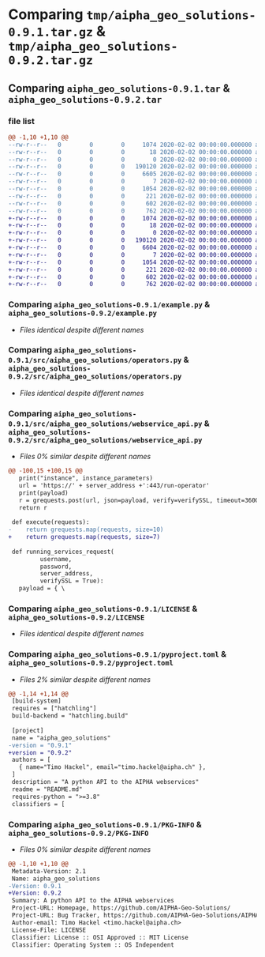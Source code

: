 # Comparing `tmp/aipha_geo_solutions-0.9.1.tar.gz` & `tmp/aipha_geo_solutions-0.9.2.tar.gz`

## Comparing `aipha_geo_solutions-0.9.1.tar` & `aipha_geo_solutions-0.9.2.tar`

### file list

```diff
@@ -1,10 +1,10 @@
--rw-r--r--   0        0        0     1074 2020-02-02 00:00:00.000000 aipha_geo_solutions-0.9.1/example.py
--rw-r--r--   0        0        0       18 2020-02-02 00:00:00.000000 aipha_geo_solutions-0.9.1/requirements.txt
--rw-r--r--   0        0        0        0 2020-02-02 00:00:00.000000 aipha_geo_solutions-0.9.1/src/aipha_geo_solutions/__init__.py
--rw-r--r--   0        0        0   190120 2020-02-02 00:00:00.000000 aipha_geo_solutions-0.9.1/src/aipha_geo_solutions/operators.py
--rw-r--r--   0        0        0     6605 2020-02-02 00:00:00.000000 aipha_geo_solutions-0.9.1/src/aipha_geo_solutions/webservice_api.py
--rw-r--r--   0        0        0        7 2020-02-02 00:00:00.000000 aipha_geo_solutions-0.9.1/.gitignore
--rw-r--r--   0        0        0     1054 2020-02-02 00:00:00.000000 aipha_geo_solutions-0.9.1/LICENSE
--rw-r--r--   0        0        0      221 2020-02-02 00:00:00.000000 aipha_geo_solutions-0.9.1/README.md
--rw-r--r--   0        0        0      602 2020-02-02 00:00:00.000000 aipha_geo_solutions-0.9.1/pyproject.toml
--rw-r--r--   0        0        0      762 2020-02-02 00:00:00.000000 aipha_geo_solutions-0.9.1/PKG-INFO
+-rw-r--r--   0        0        0     1074 2020-02-02 00:00:00.000000 aipha_geo_solutions-0.9.2/example.py
+-rw-r--r--   0        0        0       18 2020-02-02 00:00:00.000000 aipha_geo_solutions-0.9.2/requirements.txt
+-rw-r--r--   0        0        0        0 2020-02-02 00:00:00.000000 aipha_geo_solutions-0.9.2/src/aipha_geo_solutions/__init__.py
+-rw-r--r--   0        0        0   190120 2020-02-02 00:00:00.000000 aipha_geo_solutions-0.9.2/src/aipha_geo_solutions/operators.py
+-rw-r--r--   0        0        0     6604 2020-02-02 00:00:00.000000 aipha_geo_solutions-0.9.2/src/aipha_geo_solutions/webservice_api.py
+-rw-r--r--   0        0        0        7 2020-02-02 00:00:00.000000 aipha_geo_solutions-0.9.2/.gitignore
+-rw-r--r--   0        0        0     1054 2020-02-02 00:00:00.000000 aipha_geo_solutions-0.9.2/LICENSE
+-rw-r--r--   0        0        0      221 2020-02-02 00:00:00.000000 aipha_geo_solutions-0.9.2/README.md
+-rw-r--r--   0        0        0      602 2020-02-02 00:00:00.000000 aipha_geo_solutions-0.9.2/pyproject.toml
+-rw-r--r--   0        0        0      762 2020-02-02 00:00:00.000000 aipha_geo_solutions-0.9.2/PKG-INFO
```

### Comparing `aipha_geo_solutions-0.9.1/example.py` & `aipha_geo_solutions-0.9.2/example.py`

 * *Files identical despite different names*

### Comparing `aipha_geo_solutions-0.9.1/src/aipha_geo_solutions/operators.py` & `aipha_geo_solutions-0.9.2/src/aipha_geo_solutions/operators.py`

 * *Files identical despite different names*

### Comparing `aipha_geo_solutions-0.9.1/src/aipha_geo_solutions/webservice_api.py` & `aipha_geo_solutions-0.9.2/src/aipha_geo_solutions/webservice_api.py`

 * *Files 0% similar despite different names*

```diff
@@ -100,15 +100,15 @@
   print("instance", instance_parameters)
   url = 'https://' + server_address +':443/run-operator'
   print(payload)
   r = grequests.post(url, json=payload, verify=verifySSL, timeout=3600.)
   return r
 
 def execute(requests):
-    return grequests.map(requests, size=10)
+    return grequests.map(requests, size=7)
 
 def running_services_request(
         username,
         password,
         server_address,
         verifySSL = True):
   payload = { \
```

### Comparing `aipha_geo_solutions-0.9.1/LICENSE` & `aipha_geo_solutions-0.9.2/LICENSE`

 * *Files identical despite different names*

### Comparing `aipha_geo_solutions-0.9.1/pyproject.toml` & `aipha_geo_solutions-0.9.2/pyproject.toml`

 * *Files 2% similar despite different names*

```diff
@@ -1,14 +1,14 @@
 [build-system]
 requires = ["hatchling"]
 build-backend = "hatchling.build"
 
 [project]
 name = "aipha_geo_solutions"
-version = "0.9.1"
+version = "0.9.2"
 authors = [
   { name="Timo Hackel", email="timo.hackel@aipha.ch" },
 ]
 description = "A python API to the AIPHA webservices"
 readme = "README.md"
 requires-python = ">=3.8"
 classifiers = [
```

### Comparing `aipha_geo_solutions-0.9.1/PKG-INFO` & `aipha_geo_solutions-0.9.2/PKG-INFO`

 * *Files 0% similar despite different names*

```diff
@@ -1,10 +1,10 @@
 Metadata-Version: 2.1
 Name: aipha_geo_solutions
-Version: 0.9.1
+Version: 0.9.2
 Summary: A python API to the AIPHA webservices
 Project-URL: Homepage, https://github.com/AIPHA-Geo-Solutions/
 Project-URL: Bug Tracker, https://github.com/AIPHA-Geo-Solutions/AIPHAPythonAPI/issues
 Author-email: Timo Hackel <timo.hackel@aipha.ch>
 License-File: LICENSE
 Classifier: License :: OSI Approved :: MIT License
 Classifier: Operating System :: OS Independent
```

